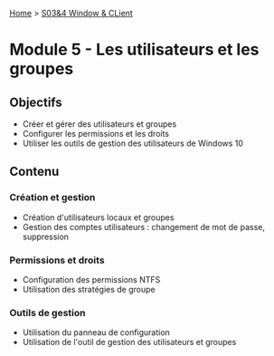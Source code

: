 [Home](https://github.com/Addleo/TSSR/tree/main) > [S03&4 Window & CLient](https://github.com/Addleo/TSSR/tree/S03%264-Windows_client)  
# Module 5 - Les utilisateurs et les groupes

## Objectifs
- Créer et gérer des utilisateurs et groupes
- Configurer les permissions et les droits
- Utiliser les outils de gestion des utilisateurs de Windows 10

## Contenu
### Création et gestion
- Création d'utilisateurs locaux et groupes
- Gestion des comptes utilisateurs : changement de mot de passe, suppression

### Permissions et droits
- Configuration des permissions NTFS
- Utilisation des stratégies de groupe

### Outils de gestion
- Utilisation du panneau de configuration
- Utilisation de l'outil de gestion des utilisateurs et groupes
